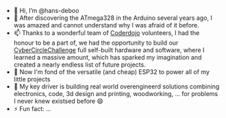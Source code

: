 - 👋 Hi, I’m @hans-deboo
- 🌱 After discovering the ATmega328 in the Arduino several years ago, I was amazed and cannot understand why I was afraid of it before.
- 📫 Thanks to a wonderful team of <a href=https://codeclub.org/en/coderdojo-community>Coderdojo</a> volunteers, I had the honour to be a part of, we had the opportunity to build our <a href="https://www.facebook.com/watch/?v=389083273455362">CyberCircleChallenge</a> full self-built hardware and software, where I learned a massive amount, which has sparked my imagination and created a nearly endless list of future projects.
- 💞️ Now I'm fond of the versatile (and cheap) ESP32 to power all of my little projects
- 👀 My key driver is building real world overengineerd solutions combining electronics, code, 3d design and printing, woodworking, ... for problems I never knew existsed before 😄 
- ⚡ Fun fact: ...

<!---
hans-deboo/hans-deboo is a ✨ special ✨ repository because its `README.md` (this file) appears on your GitHub profile.
You can click the Preview link to take a look at your changes.
--->
